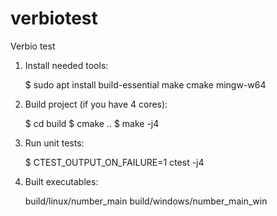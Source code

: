 # verbiotest
Verbio test

1. Install needed tools:

    $ sudo apt install build-essential make cmake mingw-w64

2. Build project (if you have 4 cores):

    $ cd build
    $ cmake ..
    $ make -j4

3. Run unit tests:

    $ CTEST_OUTPUT_ON_FAILURE=1 ctest -j4

4. Built executables:

    build/linux/number_main
    build/windows/number_main_win

